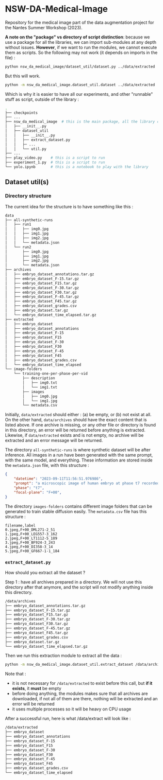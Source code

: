# NSW-DA-Medical-Image

Repository for the medical image part of the data augmentation project for the Nantes Summer Workshop (2023).

**A note on the "package" vs directory of script distinction**: because we use a package for all the libraries, we can import sub-modules at any depth without issues. **However**, if we want to run the modules, we cannot execute them as scripts. So the following may not work (it depends on imports in the file) :

```sh
python nsw_da_medical_image/dataset_util/dataset.py ../data/extracted  # will not work
```

But this will work.

```sh
python -m nsw_da_medical_image.dataset_util.dataset ../data/extracted  # ok
```

Which is why it is easier to have all our experiments, and other "runnable" stuff as script, outside of the library :

```sh
.
├── checkpoints
├── ...
├── nsw_da_medical_image  # this is the main package, all the library code go in there
│   ├── __init__.py
│   ├── dataset_util
│   │   ├── __init__.py
│   │   ├── extract_dataset.py
│   │   ├─ ...
│   │   └── util.py
├── ...
├── play_video.py    # this is a script to run
├── experiment_1.py  # this is a script to run
└── yolo.ipynb       # this is a notebook to play with the library
```

## Dataset util(s)

### Directory structure

The current idea for the structure is to have something like this :

```sh
data
├── all-synthetic-runs
│   ├── run1
│   │   ├── img0.jpg
│   │   ├── img1.jpg
│   │   ├── img2.jpg
│   │   └── metadata.json
│   └── run2
│       ├── img0.jpg
│       ├── img1.jpg
│       ├── img2.jpg
│       └── metadata.json
├── archives
│   ├── embryo_dataset_annotations.tar.gz
│   ├── embryo_dataset_F-15.tar.gz
│   ├── embryo_dataset_F15.tar.gz
│   ├── embryo_dataset_F-30.tar.gz
│   ├── embryo_dataset_F30.tar.gz
│   ├── embryo_dataset_F-45.tar.gz
│   ├── embryo_dataset_F45.tar.gz
│   ├── embryo_dataset_grades.csv
│   ├── embryo_dataset.tar.gz
│   └── embryo_dataset_time_elapsed.tar.gz
├── extracted
│   ├── embryo_dataset
│   ├── embryo_dataset_annotations
│   ├── embryo_dataset_F-15
│   ├── embryo_dataset_F15
│   ├── embryo_dataset_F-30
│   ├── embryo_dataset_F30
│   ├── embryo_dataset_F-45
│   ├── embryo_dataset_F45
│   ├── embryo_dataset_grades.csv
│   └── embryo_dataset_time_elapsed
└── image-folders
    └── training-one-per-phase-per-vid
        ├── description
        │   ├── img0.txt
        │   └── img1.txt
        ├── images
        │   ├── img0.jpg
        │   └── img1.jpg
        └── metadata.csv
```

Initially, `data/extracted` should either : (a) be empty, or (b) not exist at all. On the other hand, `data/archives` should have the exact content that is listed above. If one archive is missing, or any other file or directory is found in this directory, an error will be returned before anything is extracted. Likewise, if `data/extracted` exists and is not empty, no archive will be extracted and an error message will be returned.

The directory `all-synthetic-runs` is where synthetic dataset will be after inference. All images in a run have been generated with the same prompt, with the same model, and everything. These information are stored inside the `metadata.json` file, with this structure :

```json
{
    "datetime": "2023-09-11T11:56:51.976986",
    "prompt": "a microscopic image of human embryo at phase t7 recorded at focal plane F+00",
    "phase": "t7",
    "focal-plane": "F+00",
}
```

The directory `images-folders` contains different image folders that can be generated to train stable diffusion easily. The `metadata.csv` file has this structure :

```csv
filename,label
0.jpeg,F+00_DML271-2_51
1.jpeg,F+00_LEG557-3_162
2.jpeg,F+00_LT1112-5_189
3.jpeg,F+00_BF924-3_243
4.jpeg,F+00_DI358-3_14
5.jpeg,F+00_GF667-1-1_184
```

### `extract_dataset.py`

How should you extract all the dataset ?

Step 1 : have all archives prepared in a directory. We will not use this directory after that anymore, and the script will not modify anything inside this directory.

```sh
/data/archives
├── embryo_dataset_annotations.tar.gz
├── embryo_dataset_F-15.tar.gz
├── embryo_dataset_F15.tar.gz
├── embryo_dataset_F-30.tar.gz
├── embryo_dataset_F30.tar.gz
├── embryo_dataset_F-45.tar.gz
├── embryo_dataset_F45.tar.gz
├── embryo_dataset_grades.csv
├── embryo_dataset.tar.gz
└── embryo_dataset_time_elapsed.tar.gz
```

Then we run this extraction module to extract all the data :

```sh
python -m nsw_da_medical_image.dataset_util.extract_dataset /data/archives /data/extracted
```

Note that :

- it is not necessary for `/data/extracted` to exist before this call, but **if it exists**, it **must** be empty
- before doing anything, the modules makes sure that all archives are downloaded, if not all of them are there, nothing will be extracted and an error will be returned
- it uses multiple processes so it will be heavy on CPU usage

After a successful run, here is what /data/extract will look like :

```sh
/data/extracted
├── embryo_dataset
├── embryo_dataset_annotations
├── embryo_dataset_F-15
├── embryo_dataset_F15
├── embryo_dataset_F-30
├── embryo_dataset_F30
├── embryo_dataset_F-45
├── embryo_dataset_F45
├── embryo_dataset_grades.csv
└── embryo_dataset_time_elapsed
```
